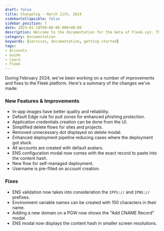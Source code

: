 ```yaml
---
draft: false
title: Changelog - March 11th, 2024
sidebarCollapsible: false
sidebar_position: 7
date: 2023-01-10T09:00:00.000+00:00
description: Welcome to the documentation for the beta of Fleek.xyz. This is the changelog for March 11th, 2024, find all the new features & updates of the Fleek Platform here.
category: Documentation
keywords: [services, documentation, getting started]
tags:
- Accounts
- Guide
- Learn
- Fleek
---
```


During February 2024, we've been working on a number of improvements and fixes to the Fleek platform. Here's a summary of the changes we've made:

### New Features & Improvements

- In-app images have better quality and reliability.
- Default Edge rule for pull zones for enhanced phishing protection.
- Application credentials creation can be done from the UI.
- Simplified delete flows for sites and projects.
- Removed unnecessary dot displayed on delete modal.
- Enhanced deployment pipeline reducing cases where the deployment got stuck.
- All accounts are created with default avatars.
- ENS configuration modal now comes with the exact record to paste into the content hash.
- New flow for self-managed deployment.
- Username is pre-filled on account creation.

### Fixes

- ENS validation now takes into consideration the `IPFS://` and `IPNS://` prefixes.
- Environment variable names can be created with 150 characters in their name.
- Adding a new domain on a PGW now shows the "Add CNAME Record" modal.
- ENS modal now displays the content hash in smaller screen resolutions.
